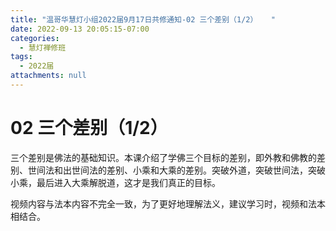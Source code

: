 ```yaml
---
title: "温哥华慧灯小组2022届9月17日共修通知-02 三个差别（1/2）   "
date: 2022-09-13 20:05:15-07:00
categories:
  - 慧灯禅修班
tags:
  - 2022届
attachments: null
---
```

<!--StartFragment-->

# 02 三个差别（1/2）

<!--EndFragment-->

三个差别是佛法的基础知识。本课介绍了学佛三个目标的差别，即外教和佛教的差别、世间法和出世间法的差别、小乘和大乘的差别。突破外道，突破世间法，突破小乘，最后进入大乘解脱道，这才是我们真正的目标。

视频内容与法本内容不完全一致，为了更好地理解法义，建议学习时，视频和法本相结合。